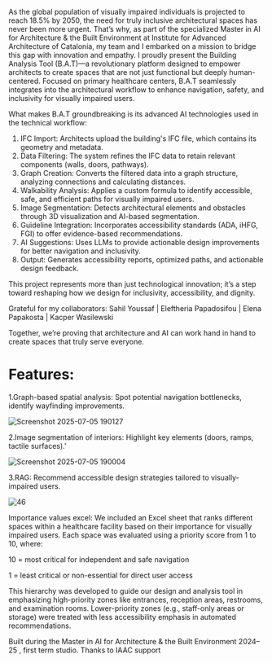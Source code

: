 As the global population of visually impaired individuals is projected to reach 18.5% by 2050, the need for truly inclusive architectural spaces has never been more urgent. That’s why, as part of the specialized Master in AI for Architecture & the Built Environment at Institute for Advanced Architecture of Catalonia, my team and I embarked on a mission to bridge this gap with innovation and empathy.
I proudly present the Building Analysis Tool (B.A.T)—a revolutionary platform designed to empower architects to create spaces that are not just functional but deeply human-centered. Focused on primary healthcare centers, B.A.T seamlessly integrates into the architectural workflow to enhance navigation, safety, and inclusivity for visually impaired users.

What makes B.A.T groundbreaking is its advanced AI technologies used in the technical workflow:
1. IFC Import: Architects upload the building's IFC file, which contains its geometry and metadata.
2. Data Filtering: The system refines the IFC data to retain relevant components (walls, doors, pathways).
3. Graph Creation: Converts the filtered data into a graph structure, analyzing connections and calculating distances.
4. Walkability Analysis: Applies a custom formula to identify accessible, safe, and efficient paths for visually impaired users.
5. Image Segmentation: Detects architectural elements and obstacles through 3D visualization and AI-based segmentation.
6. Guideline Integration: Incorporates accessibility standards (ADA, iHFG, FGI) to offer evidence-based recommendations.
7. AI Suggestions: Uses LLMs to provide actionable design improvements for better navigation and inclusivity.
8. Output: Generates accessibility reports, optimized paths, and actionable design feedback.

This project represents more than just technological innovation; it’s a step toward reshaping how we design for inclusivity, accessibility, and dignity. 

Grateful for my collaborators: Sahil Youssaf | Eleftheria Papadosifou | Elena Papakosta | Kacper Wasilewski

Together, we’re proving that architecture and AI can work hand in hand to create spaces that truly serve everyone. 

# Features: 

1.Graph-based spatial analysis: Spot potential navigation bottlenecks, identify wayfinding improvements.

![Screenshot 2025-07-05 190127](https://github.com/user-attachments/assets/37cd15bd-9c54-421d-9836-d74158d969a7)

2.Image segmentation of interiors: Highlight key elements (doors, ramps, tactile surfaces).'

![Screenshot 2025-07-05 190004](https://github.com/user-attachments/assets/e99fa282-6b6c-4493-b935-05bbaae85f01)

3.RAG: Recommend accessible design strategies tailored to visually-impaired users.

![46](https://github.com/user-attachments/assets/0f118610-ac3f-4724-8b26-c1f6f4731bd4)

Importance values excel: We included an Excel sheet that ranks different spaces within a healthcare facility based on their importance for visually impaired users. Each space was evaluated using a priority score from 1 to 10, where:

10 = most critical for independent and safe navigation

1 = least critical or non-essential for direct user access

This hierarchy was developed to guide our design and analysis tool in emphasizing high-priority zones like entrances, reception areas, restrooms, and examination rooms. Lower-priority zones (e.g., staff-only areas or storage) were treated with less accessibility emphasis in automated recommendations.

Built during the Master in AI for Architecture & the Built Environment 2024–25 , first term studio. Thanks to IAAC support
